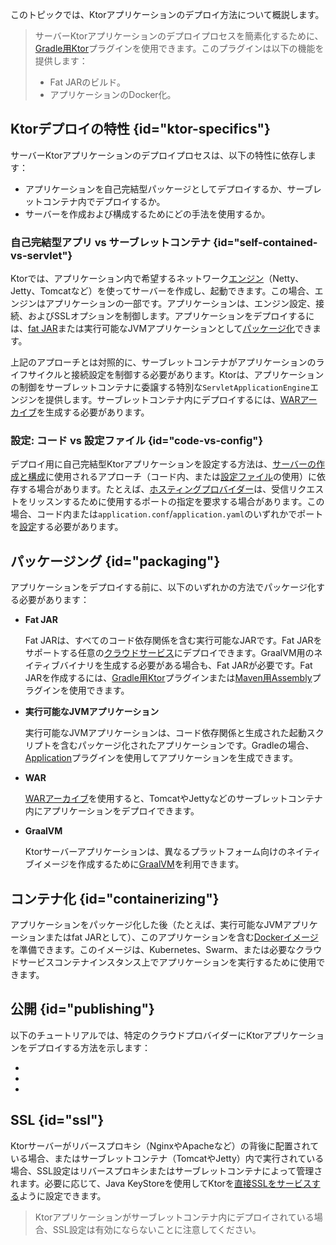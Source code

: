 [//]: # (title: デプロイ)

<show-structure for="chapter" depth="2"/>

<tldr>
<var name="example_name" value="deployment-ktor-plugin"/>
<include from="lib.topic" element-id="download_example"/>
</tldr>

このトピックでは、Ktorアプリケーションのデプロイ方法について概説します。

> サーバーKtorアプリケーションのデプロイプロセスを簡素化するために、[Gradle用Ktor](https://github.com/ktorio/ktor-build-plugins)プラグインを使用できます。このプラグインは以下の機能を提供します：
> - Fat JARのビルド。
> - アプリケーションのDocker化。

## Ktorデプロイの特性 {id="ktor-specifics"}
サーバーKtorアプリケーションのデプロイプロセスは、以下の特性に依存します：
* アプリケーションを自己完結型パッケージとしてデプロイするか、サーブレットコンテナ内でデプロイするか。
* サーバーを作成および構成するためにどの手法を使用するか。

### 自己完結型アプリ vs サーブレットコンテナ {id="self-contained-vs-servlet"}

Ktorでは、アプリケーション内で希望するネットワーク[エンジン](server-engines.md)（Netty、Jetty、Tomcatなど）を使ってサーバーを作成し、起動できます。この場合、エンジンはアプリケーションの一部です。アプリケーションは、エンジン設定、接続、およびSSLオプションを制御します。アプリケーションをデプロイするには、[fat JAR](#packaging)または実行可能なJVMアプリケーションとして[パッケージ化](#packaging)できます。

上記のアプローチとは対照的に、サーブレットコンテナがアプリケーションのライフサイクルと接続設定を制御する必要があります。Ktorは、アプリケーションの制御をサーブレットコンテナに委譲する特別な`ServletApplicationEngine`エンジンを提供します。サーブレットコンテナ内にデプロイするには、[WARアーカイブ](server-war.md)を生成する必要があります。

### 設定: コード vs 設定ファイル {id="code-vs-config"}

デプロイ用に自己完結型Ktorアプリケーションを設定する方法は、[サーバーの作成と構成](server-create-and-configure.topic)に使用されるアプローチ（コード内、または[設定ファイル](server-configuration-file.topic)の使用）に依存する場合があります。たとえば、[ホスティングプロバイダー](#publishing)は、受信リクエストをリッスンするために使用するポートの指定を要求する場合があります。この場合、コード内または`application.conf`/`application.yaml`のいずれかでポートを[設定](server-configuration-file.topic)する必要があります。

## パッケージング {id="packaging"}

アプリケーションをデプロイする前に、以下のいずれかの方法でパッケージ化する必要があります：

* **Fat JAR**

  Fat JARは、すべてのコード依存関係を含む実行可能なJARです。Fat JARをサポートする任意の[クラウドサービス](#publishing)にデプロイできます。GraalVM用のネイティブバイナリを生成する必要がある場合も、Fat JARが必要です。Fat JARを作成するには、[Gradle用Ktor](server-fatjar.md)プラグインまたは[Maven用Assembly](maven-assembly-plugin.md)プラグインを使用できます。

* **実行可能なJVMアプリケーション**

   実行可能なJVMアプリケーションは、コード依存関係と生成された起動スクリプトを含むパッケージ化されたアプリケーションです。Gradleの場合、[Application](server-packaging.md)プラグインを使用してアプリケーションを生成できます。

* **WAR**

   [WARアーカイブ](server-war.md)を使用すると、TomcatやJettyなどのサーブレットコンテナ内にアプリケーションをデプロイできます。

* **GraalVM**

   Ktorサーバーアプリケーションは、異なるプラットフォーム向けのネイティブイメージを作成するために[GraalVM](graalvm.md)を利用できます。

## コンテナ化 {id="containerizing"}

アプリケーションをパッケージ化した後（たとえば、実行可能なJVMアプリケーションまたはfat JARとして）、このアプリケーションを含む[Dockerイメージ](docker.md)を準備できます。このイメージは、Kubernetes、Swarm、または必要なクラウドサービスコンテナインスタンス上でアプリケーションを実行するために使用できます。

## 公開 {id="publishing"}

以下のチュートリアルでは、特定のクラウドプロバイダーにKtorアプリケーションをデプロイする方法を示します：
* [](google-app-engine.md)
* [](heroku.md)
* [](elastic-beanstalk.md)

## SSL {id="ssl"}

Ktorサーバーがリバースプロキシ（NginxやApacheなど）の背後に配置されている場合、またはサーブレットコンテナ（TomcatやJetty）内で実行されている場合、SSL設定はリバースプロキシまたはサーブレットコンテナによって管理されます。必要に応じて、Java KeyStoreを使用してKtorを[直接SSLをサービスする](server-ssl.md)ように設定できます。

> Ktorアプリケーションがサーブレットコンテナ内にデプロイされている場合、SSL設定は有効にならないことに注意してください。